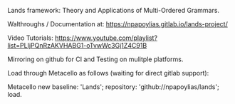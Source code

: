 Lands framework: Theory and Applications of Multi-Ordered Grammars.

Walthroughs / Documentation at: https://npapoylias.gitlab.io/lands-project/

Video Tutorials: https://www.youtube.com/playlist?list=PLIjPQnRzAKVHABG1-oTvwWc3Gj1Z4C91B

Mirroring on github for CI and Testing on mulitple platforms.

Load through Metacello as follows (waiting for direct gitlab support):

Metacello new
  baseline: 'Lands';
  repository: 'github://npapoylias/lands'; 
  load.